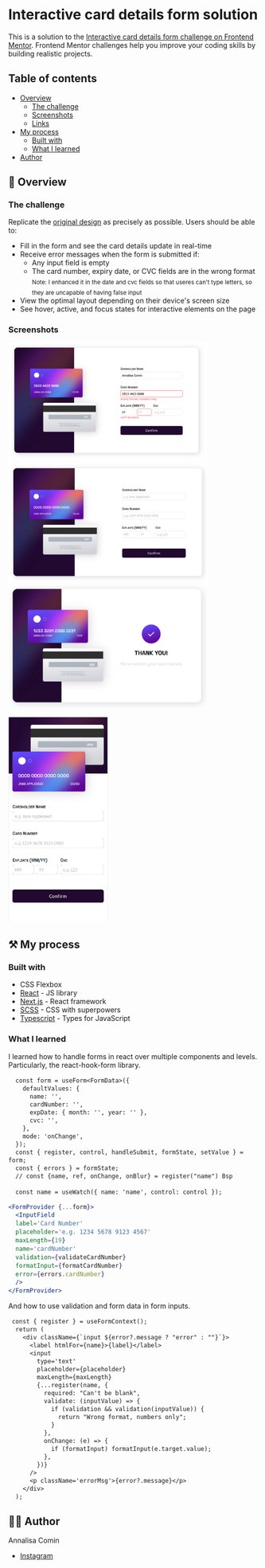 # Interactive card details form solution

This is a solution to the [Interactive card details form challenge on Frontend Mentor](https://www.frontendmentor.io/challenges/interactive-card-details-form-XpS8cKZDWw). Frontend Mentor challenges help you improve your coding skills by building realistic projects. 

## Table of contents

- [Overview](#overview)
  - [The challenge](#the-challenge)
  - [Screenshots](#screenshots)
  - [Links](#links)
- [My process](#my-process)
  - [Built with](#built-with)
  - [What I learned](#what-i-learned)
- [Author](#author)

## 📖 Overview

### The challenge

Replicate the [original design](./src/design) as precisely as possible.
Users should be able to:

- Fill in the form and see the card details update in real-time
- Receive error messages when the form is submitted if:
  - Any input field is empty
  - The card number, expiry date, or CVC fields are in the wrong format  
    <sub>Note: I enhanced it in the date and cvc fields so that useres can't type letters, so they are uncapable of having false input</sub>
- View the optimal layout depending on their device's screen size
- See hover, active, and focus states for interactive elements on the page
  
### Screenshots

<p style="vertical-align: top">
<img src="./src/design/Screenshots/design-desktop.png" style=" width: 400px;">
<img src="./src/design/Screenshots/design-desktop-i.png"  style="width: 400px;">
<img src="./src/design/Screenshots/submit-design.png"  style="width: 400px;">
</p>
<p>
  <img src="./src/design/Screenshots/design-mobile.png" style=" width: 200px;">
</p>

## ⚒️ My process

### Built with

- CSS Flexbox
- [React](https://reactjs.org/) - JS library
- [Next.js](https://nextjs.org/) - React framework
- [SCSS](https://sass-lang.com/) - CSS with superpowers
- [Typescript](https://www.typescriptlang.org/) - Types for JavaScript

### What I learned

I learned how to handle forms in react over multiple components and levels.  
Particularly, the react-hook-form library.

```tsx
  const form = useForm<FormData>({
    defaultValues: {
      name: '',
      cardNumber: '',
      expDate: { month: '', year: '' },
      cvc: '',
    },
    mode: 'onChange',
  });
  const { register, control, handleSubmit, formState, setValue } = form;
  const { errors } = formState;
  // const {name, ref, onChange, onBlur} = register("name") Bsp

  const name = useWatch({ name: 'name', control: control });
```
```jsx
<FormProvider {...form}>
  <InputField
  label='Card Number'
  placeholder='e.g. 1234 5678 9123 4567'
  maxLength={19}
  name='cardNumber'
  validation={validateCardNumber}
  formatInput={formatCardNumber}
  error={errors.cardNumber}
  />
</FormProvider>
```
And how to use validation and form data in form inputs.
```tsx
 const { register } = useFormContext();
  return (
    <div className={`input ${error?.message ? "error" : ""}`}>
      <label htmlFor={name}>{label}</label>
      <input
        type='text'
        placeholder={placeholder}
        maxLength={maxLength}
        {...register(name, {
          required: "Can't be blank",
          validate: (inputValue) => {
            if (validation && validation(inputValue)) {
              return "Wrong format, numbers only";
            }
          },
          onChange: (e) => {
            if (formatInput) formatInput(e.target.value);
          },
        })}
      />
      <p className='errorMsg'>{error?.message}</p>
    </div>
  );
```

## 👩‍💻 Author

Annalisa Comin

- [Instagram](https://www.instagram.com/annalisa_comin/)

